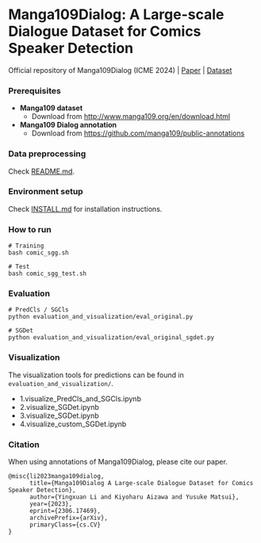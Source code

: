 # Manga109Dialog: A Large-scale Dialogue Dataset for Comics Speaker Detection

Official repository of Manga109Dialog (ICME 2024) |
[Paper](https://arxiv.org/abs/2306.17469) | [Dataset](https://github.com/manga109/public-annotations?tab=readme-ov-file#manga109dialog)
### Prerequisites
- **Manga109 dataset**
    - Download from http://www.manga109.org/en/download.html
- **Manga109 Dialog annotation**
    - Download from https://github.com/manga109/public-annotations

### Data preprocessing
Check [README.md](preprocessing/README.md).

### Environment setup
Check [INSTALL.md](speaker_prediction/INSTALL.md) for installation instructions.

### How to run
```
# Training
bash comic_sgg.sh

# Test
bash comic_sgg_test.sh
```

### Evaluation
```
# PredCls / SGCls
python evaluation_and_visualization/eval_original.py

# SGDet
python evaluation_and_visualization/eval_original_sgdet.py
```

### Visualization
The visualization tools for predictions can be found in ``evaluation_and_visualization/``.
- 1.visualize_PredCls_and_SGCls.ipynb
- 2.visualize_SGDet.ipynb
- 3.visualize_SGDet.ipynb
- 4.visualize_custom_SGDet.ipynb

### Citation
When using annotations of Manga109Dialog, please cite our paper.
```
@misc{li2023manga109dialog,
      title={Manga109Dialog A Large-scale Dialogue Dataset for Comics Speaker Detection}, 
      author={Yingxuan Li and Kiyoharu Aizawa and Yusuke Matsui},
      year={2023},
      eprint={2306.17469},
      archivePrefix={arXiv},
      primaryClass={cs.CV}
}
```
